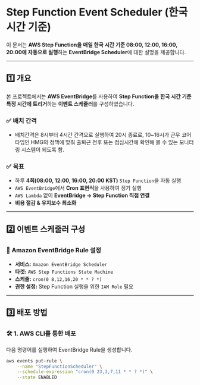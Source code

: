 # Step Function Event Scheduler (한국 시간 기준)

이 문서는 **AWS Step Function을 매일 한국 시간 기준 08:00, 12:00, 16:00, 20:00에 자동으로 실행**하는 **EventBridge Scheduler**에 대한 설명을 제공합니다.

---

## 1️⃣ 개요

본 프로젝트에서는 **AWS EventBridge**를 사용하여 **Step Function을 한국 시간 기준 특정 시간에 트리거**하는 **이벤트 스케줄러**를 구성하였습니다.

### ✅ **배치 간격**
- 배치간격은 8시부터 4시간 간격으로 실행하여 20시 종료로, 10~16시가 근무 코어타임인 HMG의 정책에 맞춰 출퇴근 전후 또는 점심시간에 확인해 볼 수 있는 모니터링 시스템이 되도록 함.

### ✅ **목표**
- 하루 **4회(08:00, 12:00, 16:00, 20:00 KST)** `Step Function`을 자동 실행
- `AWS EventBridge`에서 **Cron 표현식**을 사용하여 정기 실행
- `AWS Lambda` 없이 **EventBridge → Step Function 직접 연결**
- **비용 절감 & 유지보수 최소화**

---

## 2️⃣ 이벤트 스케줄러 구성

### 🚀 **Amazon EventBridge Rule 설정**
- **서비스:** `Amazon EventBridge Scheduler`
- **타겟:** `AWS Step Functions State Machine`
- **스케줄:** `cron(0 8,12,16,20 * * ? *)`  
- **권한 설정:** Step Function 실행을 위한 `IAM Role` 필요

---

## 3️⃣ 배포 방법

### 🛠 **1. AWS CLI를 통한 배포**
다음 명령어를 실행하여 EventBridge Rule을 생성합니다.

```sh
aws events put-rule \
    --name "StepFunctionScheduler" \
    --schedule-expression "cron(0 23,3,7,11 * * ? *)" \
    --state ENABLED
